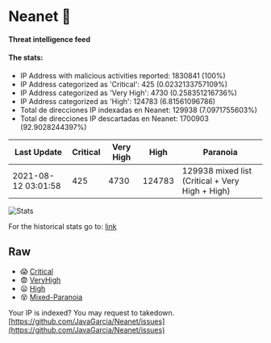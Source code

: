 # Neanet :hocho:
#### Threat intelligence feed
#### The stats:

- IP Address with malicious activities reported: 1830841 (100%)
- IP Address categorized as 'Critical':  425 (0.0232133757109%)
- IP Address categorized as 'Very High':  4730 (0.258351216736%)
- IP Address categorized as 'High':  124783 (6.81561096786)
- Total de direcciones IP indexadas en Neanet:  129938 (7.0971755603%)
- Total de direcciones IP descartadas en Neanet:  1700903 (92.9028244397%)

| Last Update | Critical | Very High | High | Paranoia |
| --- | --- | --- | --- | --- |
| 2021-08-12 03:01:58 | 425 | 4730 | 124783 | 129938 mixed list (Critical + Very High + High)|

![Stats](https://docs.google.com/spreadsheets/d/e/2PACX-1vSnaNMIXVabIpDJjufMlzH7poXnshF3mgd8Is1g9ytUEzVsP5my4Trn8f-xkoLLQ38xpL3HtmUexLo6/pubchart?oid=501124687&format=image)

For the historical stats go to: [link](/stats.csv)
## Raw
- :scream: [Critical](https://raw.githubusercontent.com/JavaGarcia/Neanet/master/blacklists/neanet_critical.txt)
- :fearful: [VeryHigh](https://raw.githubusercontent.com/JavaGarcia/Neanet/master/blacklists/neanet_veryHigh.txtt)
- :frowning: [High](https://raw.githubusercontent.com/JavaGarcia/Neanet/master/blacklists/neanet_high.txt)
- :dizzy_face: [Mixed-Paranoia](https://raw.githubusercontent.com/JavaGarcia/Neanet/master/blacklists/neanet_all.txt)


Your IP is indexed? You may request to takedown. [https://github.com/JavaGarcia/Neanet/issues](https://github.com/JavaGarcia/Neanet/issues)


























































































































































































































































































































































































































































































































































































































































































































































































































































































































































































































































































































































































































































































































































































































































































































































































































































































































































































































































































































































































































































































































































































































































































































































































































































































































































































































































































































































































































































































































































































































































































































































































































































































































































































































































































































































































































































































































































































































































































































































































































































































































































































































































































































































































































































































































































































































































































































































































































































































































































































































































































































































































































































































































































































































































































































































































































































































































































































































































































































































































































































































































































































































































































































































































































































































































































































































































































































































































































































































































































































































































































































































































































































































































































































































































































































































































































































































































































































































































































































































































































































































































































































































































































































